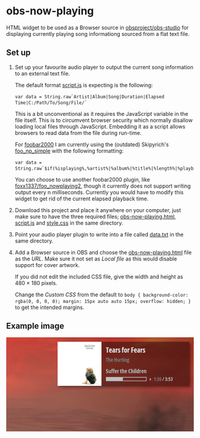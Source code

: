 # obs-now-playing

HTML widget to be used as a Browser source in [obsproject/obs-studio](https://github.com/obsproject/obs-studio) for displaying currently playing song informationg sourced from a flat text file.

## Set up

1. Set up your favourite audio player to output the current song information to an external text file.

   The default format [script.js](script.js) is expecting is the following:
   ```
   var data = String.raw`Artist|Album|Song|Duration|Elapsed Time|C:/Path/To/Song/File/`
   ```
   This is a bit unconventional as it requires the JavaScript variable in the file itself. This is to circumvent browser security which normally disallow loading local files through JavaScript. Embedding it as a script allows browsers to read data from the file during run-time.

   For [foobar2000](https://www.foobar2000.org/) I am currently using the (outdated) Skipyrich's [foo_np_simple](https://web.archive.org/web/20200201202714/https://skipyrich.com/wiki/Foobar2000:Now_Playing_Simple) with the following formatting:
   ```
   var data = String.raw`$if(%isplaying%,%artist%|%album%|%title%|%length%|%playback_time%|$replace($directory_path(%path%),\,/))`
   ```
   You can choose to use another foobar2000 plugin, like [foxx1337/foo_nowplaying2](https://github.com/foxx1337/foo_nowplaying2), though it currently does not support writing output every n milliseconds. Currently you would have to modify this widget to get rid of the current elapsed playback time.

2. Download this project and place it anywhere on your computer, just make sure to have the three required files; [obs-now-playing.html](obs-now-playing.html), [script.js](script.js) and [style.css](style.css) in the same directory.

3. Point your audio player plugin to write into a file called [data.txt](data.txt) in the same directory.

4. Add a Browser source in OBS and choose the [obs-now-playing.html](obs-now-playing.html) file as the _URL_. Make sure it not set as _Local file_ as this would disable support for cover artwork.

   If you did not edit the included CSS file, give the width and height as 480 × 180 pixels.
   
   Change the _Custom CSS_ from the default to ```body { background-color: rgba(0, 0, 0, 0); margin: 15px auto auto 15px; overflow: hidden; }``` to get the intended margins.
  
## Example image

![example default output](https://github.com/Daedolon/obs-now-playing/blob/main/example-output.png?raw=true)
